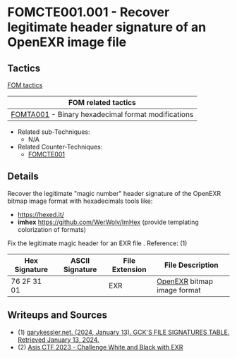 # FOMCTE001.001 -  Recover legitimate header signature of an OpenEXR image file

## Tactics

[FOM tactics](https://github.com/blue101010/FOM/blob/main/tactics/tactics.md)

| FOM related tactics  |
| --------------------------------------- |
| [FOMTA001](https://github.com/blue101010/FOM/blob/main/tactics/FOMTA001.md) - Binary hexadecimal format modifications   |


- Related sub-Techniques:
    - N/A
- Related Counter-Techniques:
    - [FOMCTE001](https://github.com/blue101010/FOM/blob/main/countertechniques/FOMCTE001.md)

## Details

Recover the legitimate "magic number" header signature of the OpenEXR bitmap image format with hexadecimals tools like:

- https://hexed.it/
- **imhex**  <https://github.com/WerWolv/ImHex> (provide templating colorization of formats)


Fix the legitimate magic header for an EXR file . Reference: (1)

|Hex Signature | ASCII Signature | File Extension | File Description
|--------------|-----------------|--------| ----------------------|
|76 2F 31 01   |                 | EXR    | [OpenEXR](https://openexr.com/en/latest) bitmap image format |


## Writeups and Sources

- (1) [garykessler.net. (2024, January 13). GCK'S FILE SIGNATURES TABLE. Retrieved January 13, 2024.](https://www.garykessler.net/library/file_sigs.html)
- (2) [Asis CTF 2023 - Challenge White and Black with EXR](https://github.com/blue101010/writeups/blob/main/2023/AsisCTF/SOLVED/white_and_blank/analysis/white_and_blank.md)
